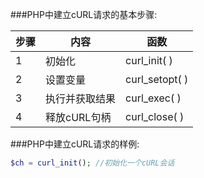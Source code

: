 ###PHP中建立cURL请求的基本步骤:

步骤|     内容     |    函数
----|--------------|-----------------
   1|初始化        |curl_init( )
   2|设置变量      |curl_setopt( )
   3|执行并获取结果|curl_exec( )
   4|释放cURL句柄  |curl_close( )

###PHP中建立cURL请求的样例:

```php
$ch = curl_init(); //初始化一个cURL会话
```
